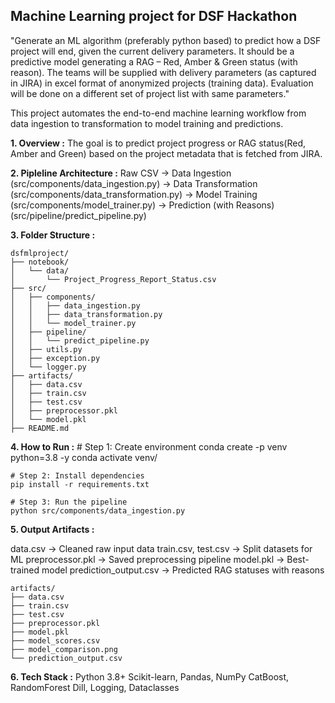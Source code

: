## Machine Learning project for DSF Hackathon

"Generate an ML algorithm (preferably python based) to predict how a DSF project will end, given the current delivery parameters. It should be a predictive model generating a RAG – Red, Amber & Green status (with reason). The teams will be supplied with delivery parameters (as captured in JIRA) in excel format of anonymized projects (training data). Evaluation will be done on a different set of project list with same parameters."

This project automates the end-to-end machine learning workflow from data ingestion to transformation to model training and predictions.

**1. Overview :**
    The goal is to predict project progress or RAG status(Red, Amber and Green) based on the project metadata that is fetched from JIRA.

**2. Pipleline Architecture :**
    Raw CSV → Data Ingestion (src/components/data_ingestion.py) → Data Transformation (src/components/data_transformation.py) → Model Training (src/components/model_trainer.py) → Prediction (with Reasons) (src/pipeline/predict_pipeline.py)
    
**3. Folder Structure :**

```
dsfmlproject/
├── notebook/
│   └── data/
│       └── Project_Progress_Report_Status.csv
├── src/
│   ├── components/
│   │   ├── data_ingestion.py
│   │   ├── data_transformation.py
│   │   └── model_trainer.py
│   ├── pipeline/
│   │   └── predict_pipeline.py
│   ├── utils.py
│   ├── exception.py
│   └── logger.py
├── artifacts/
│   ├── data.csv
│   ├── train.csv
│   ├── test.csv
│   ├── preprocessor.pkl
│   └── model.pkl
├── README.md
```

**4. How to Run :**
    # Step 1: Create environment 
    conda create -p venv python=3.8 -y 
    conda activate venv/ 
    
    # Step 2: Install dependencies 
    pip install -r requirements.txt 
    
    # Step 3: Run the pipeline 
    python src/components/data_ingestion.py

**5. Output Artifacts :**

data.csv -> Cleaned raw input data
train.csv, test.csv	-> Split datasets for ML
preprocessor.pkl ->	Saved preprocessing pipeline
model.pkl ->	Best-trained model
prediction_output.csv ->	Predicted RAG statuses with reasons

```
artifacts/
├── data.csv
├── train.csv
├── test.csv
├── preprocessor.pkl
├── model.pkl
├── model_scores.csv
├── model_comparison.png
└── prediction_output.csv
```
**6. Tech Stack :**
Python 3.8+
Scikit-learn, Pandas, NumPy
CatBoost, RandomForest
Dill, Logging, Dataclasses

